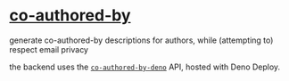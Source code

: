 # [co-authored-by](https://tristan-f-r.github.io/co-authored-by)

generate co-authored-by descriptions for authors, while (attempting to) respect email privacy

the backend uses the [`co-authored-by-deno`](https://github.com/tristan-f-r/co-authored-by-deno) API, hosted with Deno Deploy.
